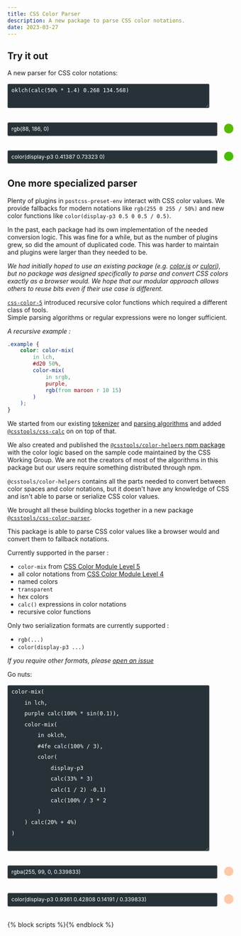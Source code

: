 ```yaml
---
title: CSS Color Parser
description: A new package to parse CSS color notations.
date: 2023-03-27
---
```


## Try it out

<label id="color-input-label-1" for="color-input-1">A new parser for CSS color notations:</label>
<textarea	id="color-input-1" class="color-input" rows="2">
oklch(calc(50% * 1.4) 0.268 134.568)
</textarea>
<output id="color-output-rgb-1" class="color-output-rgb" for="color-input-1" style="--color: rgb(88, 186, 0);">rgb(88, 186, 0)</output>
<output id="color-output-p3-1" class="color-output-p3" for="color-input-1" style="--color: color(display-p3 0.41387 0.73323 0);">color(display-p3 0.41387 0.73323 0)</output>

## One more specialized parser

Plenty of plugins in `postcss-preset-env` interact with CSS color values.
We provide fallbacks for modern notations like `rgb(255 0 255 / 50%)` and new color functions like `color(display-p3 0.5 0 0.5 / 0.5)`.

In the past, each package had its own implementation of the needed conversion logic.
This was fine for a while, but as the number of plugins grew, so did the amount of duplicated code.
This was harder to maintain and plugins were larger than they needed to be.

_We had initially hoped to use an existing package (e.g. [color.js](https://colorjs.io) or [culori](https://culorijs.org)), but no package was designed specifically to parse and convert CSS colors exactly as a browser would. We hope that our modular approach allows others to reuse bits even if their use case is different._

[`css-color-5`](https://drafts.csswg.org/css-color-5/) introduced recursive color functions which required a different class of tools.<br>
Simple parsing algorithms or regular expressions were no longer sufficient.

_A recursive example :_<br>
```css
.example {
	color: color-mix(
		in lch,
		#d20 50%,
		color-mix(
			in srgb,
			purple,
			rgb(from maroon r 10 15)
		)
	);
}
```

We started from our existing [tokenizer](https://github.com/csstools/postcss-plugins/tree/main/packages/css-tokenizer) and [parsing algorithms](https://github.com/csstools/postcss-plugins/tree/main/packages/css-parser-algorithms) and added [`@csstools/css-calc`](https://github.com/csstools/postcss-plugins/tree/main/packages/css-calc) on on top of that.

We also created and published the [`@csstools/color-helpers` npm package](https://github.com/csstools/postcss-plugins/tree/main/packages/color-helpers) with the color logic based on the sample code maintained by the CSS Working Group.
We are not the creators of most of the algorithms in this package but our users require something distributed through npm.

`@csstools/color-helpers` contains all the parts needed to convert between color spaces and color notations, but it doesn't have any knowledge of CSS and isn't able to parse or serialize CSS color values.

We brought all these building blocks together in a new package [`@csstools/css-color-parser`](https://github.com/csstools/postcss-plugins/tree/main/packages/css-color-parser).

This package is able to parse CSS color values like a browser would and convert them to fallback notations.

Currently supported in the parser :
- `color-mix` from [CSS Color Module Level 5](https://drafts.csswg.org/css-color-5/)
- all color notations from [CSS Color Module Level 4](https://drafts.csswg.org/css-color-4/)
- named colors
- `transparent`
- hex colors
- `calc()` expressions in color notations
- recursive color functions

Only two serialization formats are currently supported :
- `rgb(...)`
- `color(display-p3 ...)`

_If you require other formats, please [open an issue](https://github.com/csstools/postcss-plugins/issues/new/choose)_

<label id="color-input-label-2" for="color-input-2">Go nuts:</label>
<textarea	id="color-input-2" class="color-input" rows="15">
color-mix(
	in lch,
	purple calc(100% * sin(0.1)),
	color-mix(
		in oklch,
		#4fe calc(100% / 3),
		color(
			display-p3
			calc(33% * 3)
			calc(1 / 2) -0.1)
			calc(100% / 3 * 2
		)
	) calc(20% + 4%)
)
</textarea>
<output id="color-output-rgb-2" class="color-output-rgb" for="color-input-2" style="--color: rgba(255, 99, 0, 0.339833);">rgba(255, 99, 0, 0.339833)</output>
<output id="color-output-p3-2" class="color-output-p3" for="color-input-2" style="--color: color(display-p3 0.9361 0.42808 0.14191 / 0.339833);">color(display-p3 0.9361 0.42808 0.14191 / 0.339833)</output>

{% block scripts %}<script async defer src="{{ '/static/js/blog_color_parser_2023_03_27.js' | addHash }}"></script>{% endblock %}

<style>
	.color-input, .color-output-rgb, .color-output-p3 {
		background-color: #263238;
		border-radius: 3px;
		border: 1px solid grey;
		color: white;
		display: block;
		font-size: 0.875em;
		line-height: 2;
		margin: 1rem 0 2rem;
		max-width: calc(100% - 3rem);
		padding: 2px 8px;
		position: relative;
		text-align: left;
		width: 650px;
	}

	.color-output-rgb::after,
	.color-output-p3::after {
		background-color: var(--color);
		border-radius: 50%;
		content: "";
		display: inline-block;
		height: calc(0.875em * 2);
		position: absolute;
		right: calc(-1 * ((0.875em * 2) + 1rem));
		top: 2px;
		width: calc(0.875em * 2);
	}

	#color-input-label {
		display: block;
		font-size: 0.875em;
		line-height: 2;
		margin: 1rem 0;
		max-width: 100%;
		padding: 2px 0;
		text-align: left;
		width: 450px;
	}
</style>
